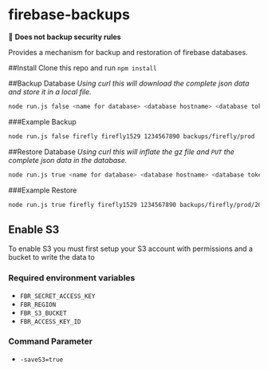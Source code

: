 # firebase-backups
:no_entry_sign: **Does not backup security rules**

Provides a mechanism for backup and restoration of firebase databases. 

##Install
Clone this repo and run `npm install`

##Backup Database
_Using curl this will download the complete json data and store it in a local file._
```sh
node run.js false <name for database> <database hostname> <database toke> <folder_location>
```
###Example Backup
```sh
node run.js false firefly firefly1529 1234567890 backups/firefly/prod
```

##Restore Database
_Using curl this will inflate the gz file and `PUT` the complete json data in the database._
```sh
node run.js true <name for database> <database hostname> <database toke> <folder_location>
```

###Example Restore
```sh
node run.js true firefly firefly1529 1234567890 backups/firefly/prod/20170124T155919388Z.json.gz
```

## Enable S3
To enable S3 you must first setup your S3 account with permissions and a bucket to write the data to

### Required environment variables
- `FBR_SECRET_ACCESS_KEY`
- `FBR_REGION`
- `FBR_S3_BUCKET`
- `FBR_ACCESS_KEY_ID`

### Command Parameter
- `-saveS3=true`
